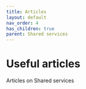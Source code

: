 ```yaml
---
title: Articles
layout: default
nav_order: 4
has_children: true
parent: Shared services
---
```


# Useful articles

Articles on Shared services
